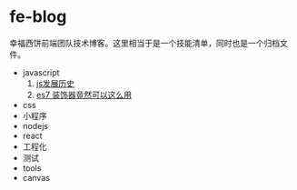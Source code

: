 # fe-blog
幸福西饼前端团队技术博客。这里相当于是一个技能清单，同时也是一个归档文件。

- javascript
  1. [js发展历史](./posts/js-history.md)
  1. [es7 装饰器竟然可以这么用](./posts/es-decorator.md)
- css
- 小程序
- nodejs
- react
- 工程化
- 测试
- tools
- canvas


